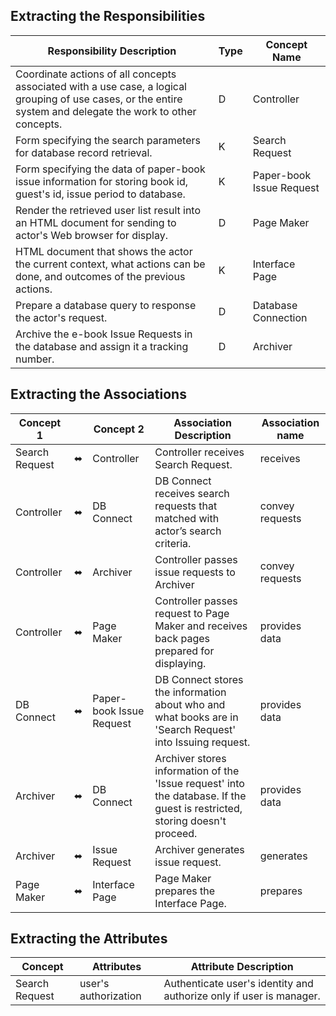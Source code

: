 
## Extracting the Responsibilities
| Responsibility Description | Type  | Concept Name                                                                                                       |
| --------- | - | -------------------------------------------------------------------------------------------------------------------- |
| Coordinate actions of all concepts associated with a use case, a logical grouping of use cases, or the entire system and delegate the work to other concepts.| D | Controller |
| Form specifying the search parameters for database record retrieval.  | K | Search Request |
| Form specifying the data of paper-book issue information for storing book id, guest's id, issue period to database.  | K | Paper-book Issue Request |
| Render the retrieved user list result into an HTML document for sending to actor's Web browser for display.   | D | Page Maker|
| HTML document that shows the actor the current context, what actions can be done, and outcomes of the previous actions.    | K | Interface Page |
| Prepare a database query to response the actor's request.   | D | Database Connection |
| Archive the e-book Issue Requests in the database and assign it a tracking number.  | D | Archiver |

## Extracting the Associations
| Concept 1 |  | Concept 2 | Association Description  | Association name                                                                                  |
| --------- | - | -        | - | - |
| Search Request | ⬌ | Controller | Controller receives Search Request. | receives |
| Controller | ⬌ | DB Connect | DB Connect receives search requests that matched with actor’s search criteria. | convey requests |
| Controller | ⬌ | Archiver | Controller passes issue requests to Archiver | convey requests |
| Controller | ⬌ | Page Maker | Controller passes request to Page Maker and receives back pages prepared for displaying. | provides data |
| DB Connect | ⬌ | Paper-book Issue Request | DB Connect stores the information about who and what books are in 'Search Request' into Issuing request. | provides data |
| Archiver | ⬌ | DB Connect | Archiver stores information of the 'Issue request' into the database. If the guest is restricted, storing doesn't proceed. | provides data |
| Archiver | ⬌ | Issue Request | Archiver generates issue request. | generates |
| Page Maker | ⬌ | Interface Page | Page Maker prepares the Interface Page. | prepares |

## Extracting the Attributes
| Concept | Attributes | Attribute Description                                                                                   |
| --------- | - |  - |
| Search Request | user's authorization |  Authenticate user's identity and authorize only if user is manager. |

